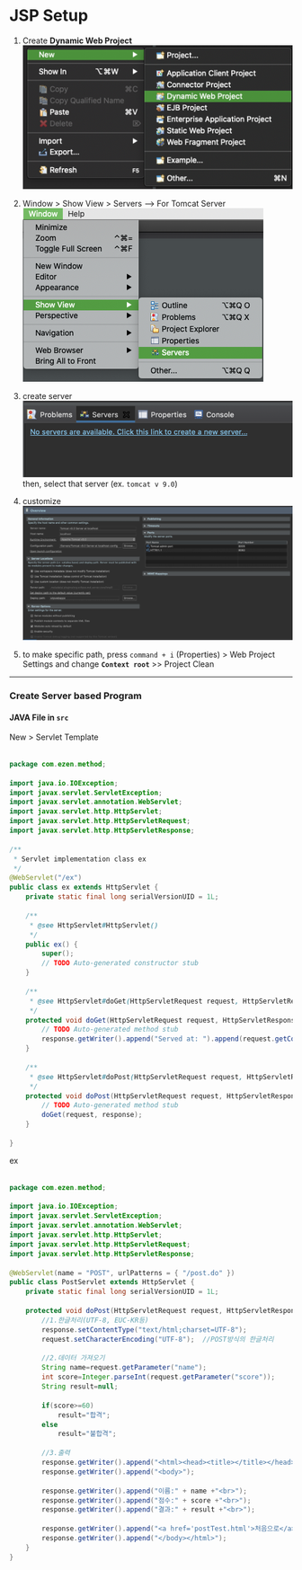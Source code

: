 # JSP Setup

1. Create **Dynamic Web Project**
   <img src="./image/imgJSP/create.png">
2. Window > Show View > Servers --> For Tomcat Server
   <img src="./image/imgJSP/server.png">
3. create server
   <img src="./image/imgJSP/create_server.png">
   then, select that server (ex. `tomcat v 9.0`)

4. customize
   <img src="./image/imgJSP/customize.png">

5. to make specific path, press `command + i` (Properties) > Web Project Settings and change **`Context root`** >> Project Clean

---

### Create Server based Program

#### JAVA File in `src`

New > Servlet
Template

```java

package com.ezen.method;

import java.io.IOException;
import javax.servlet.ServletException;
import javax.servlet.annotation.WebServlet;
import javax.servlet.http.HttpServlet;
import javax.servlet.http.HttpServletRequest;
import javax.servlet.http.HttpServletResponse;

/**
 * Servlet implementation class ex
 */
@WebServlet("/ex")
public class ex extends HttpServlet {
	private static final long serialVersionUID = 1L;

    /**
     * @see HttpServlet#HttpServlet()
     */
    public ex() {
        super();
        // TODO Auto-generated constructor stub
    }

	/**
	 * @see HttpServlet#doGet(HttpServletRequest request, HttpServletResponse response)
	 */
	protected void doGet(HttpServletRequest request, HttpServletResponse response) throws ServletException, IOException {
		// TODO Auto-generated method stub
		response.getWriter().append("Served at: ").append(request.getContextPath());
	}

	/**
	 * @see HttpServlet#doPost(HttpServletRequest request, HttpServletResponse response)
	 */
	protected void doPost(HttpServletRequest request, HttpServletResponse response) throws ServletException, IOException {
		// TODO Auto-generated method stub
		doGet(request, response);
	}

}
```

ex

```java

package com.ezen.method;

import java.io.IOException;
import javax.servlet.ServletException;
import javax.servlet.annotation.WebServlet;
import javax.servlet.http.HttpServlet;
import javax.servlet.http.HttpServletRequest;
import javax.servlet.http.HttpServletResponse;

@WebServlet(name = "POST", urlPatterns = { "/post.do" })
public class PostServlet extends HttpServlet {
	private static final long serialVersionUID = 1L;

	protected void doPost(HttpServletRequest request, HttpServletResponse response) throws ServletException, IOException {
		//1.한글처리(UTF-8, EUC-KR등)
		response.setContentType("text/html;charset=UTF-8");
		request.setCharacterEncoding("UTF-8");  //POST방식의 한글처리

		//2.데이터 가져오기
		String name=request.getParameter("name");
		int score=Integer.parseInt(request.getParameter("score"));
		String result=null;

		if(score>=60)
			result="합격";
		else
			result="불합격";

		//3.출력
		response.getWriter().append("<html><head><title></title></head>");
		response.getWriter().append("<body>");

		response.getWriter().append("이름:" + name +"<br>");
		response.getWriter().append("점수:" + score +"<br>");
		response.getWriter().append("결과:" + result +"<br>");

		response.getWriter().append("<a href='postTest.html'>처음으로</a>");
		response.getWriter().append("</body></html>");
	}
}

```
